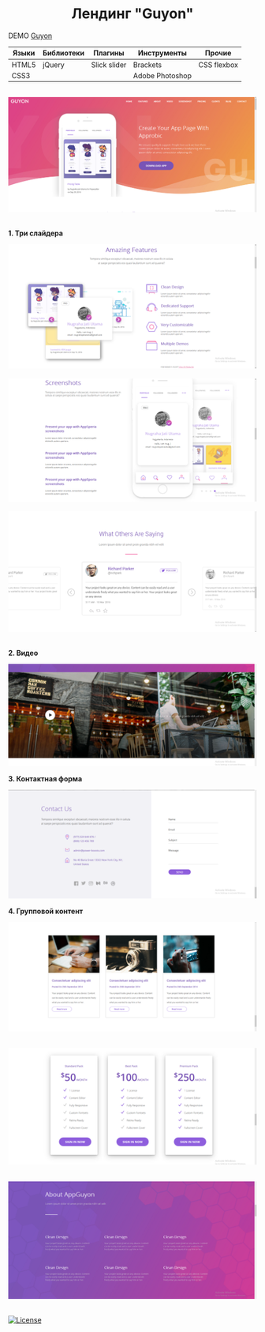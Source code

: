 <h1 align="center">Лендинг "Guyon"</h1>

DEMO [Guyon](https://zena86.github.io/guyon/)

Языки    | Библиотеки |Плагины       | Инструменты   |Прочие      
---------|------------|--------------|---------------|------------
HTML5    |jQuery      |Slick slider  |Brackets       |CSS flexbox 
CSS3     |            |              |Adobe Photoshop|            


&nbsp;
![Screenshort 1](/images/imgreadme/screen-main.png)
&nbsp;

**1. Три слайдера**

![Screenshort 1](/images/imgreadme/screen-slider1.png)
&nbsp;
![Screenshort 1](/images/imgreadme/screen-slider2.png)
&nbsp;
![Screenshort 1](/images/imgreadme/screen-slider3.png)
&nbsp;

**2. Видео**

![Screenshort 1](/images/imgreadme/screen-video.png)

**3. Контактная форма**

![Screenshort 1](/images/imgreadme/screen-contact.png)

**4. Групповой контент**

![Screenshort 1](/images/imgreadme/screen1.png)
&nbsp;

![Screenshort 1](/images/imgreadme/screen2.png)
&nbsp;

![Screenshort 1](/images/imgreadme/screen3.png)
&nbsp;

[![License](https://img.shields.io/badge/License-Apache%202.0-blue.svg)](https://opensource.org/licenses/Apache-2.0)
